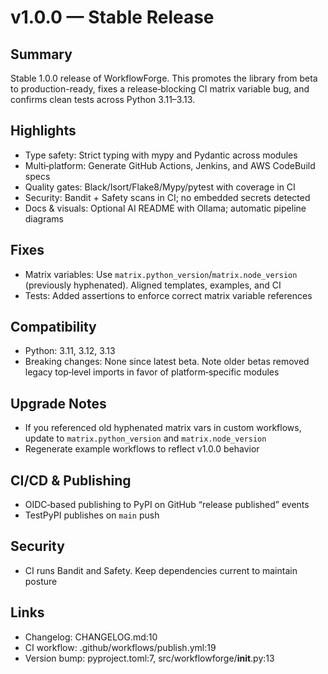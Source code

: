 # v1.0.0 — Stable Release

## Summary
Stable 1.0.0 release of WorkflowForge. This promotes the library from beta to production-ready, fixes a release‑blocking CI matrix variable bug, and confirms clean tests across Python 3.11–3.13.

## Highlights
- Type safety: Strict typing with mypy and Pydantic across modules
- Multi‑platform: Generate GitHub Actions, Jenkins, and AWS CodeBuild specs
- Quality gates: Black/Isort/Flake8/Mypy/pytest with coverage in CI
- Security: Bandit + Safety scans in CI; no embedded secrets detected
- Docs & visuals: Optional AI README with Ollama; automatic pipeline diagrams

## Fixes
- Matrix variables: Use `matrix.python_version`/`matrix.node_version` (previously hyphenated). Aligned templates, examples, and CI
- Tests: Added assertions to enforce correct matrix variable references

## Compatibility
- Python: 3.11, 3.12, 3.13
- Breaking changes: None since latest beta. Note older betas removed legacy top‑level imports in favor of platform‑specific modules

## Upgrade Notes
- If you referenced old hyphenated matrix vars in custom workflows, update to `matrix.python_version` and `matrix.node_version`
- Regenerate example workflows to reflect v1.0.0 behavior

## CI/CD & Publishing
- OIDC‑based publishing to PyPI on GitHub “release published” events
- TestPyPI publishes on `main` push

## Security
- CI runs Bandit and Safety. Keep dependencies current to maintain posture

## Links
- Changelog: CHANGELOG.md:10
- CI workflow: .github/workflows/publish.yml:19
- Version bump: pyproject.toml:7, src/workflowforge/__init__.py:13
